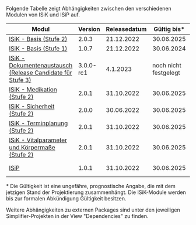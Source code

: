 Folgende Tabelle zeigt Abhängigkeiten zwischen den verschiedenen Modulen von ISiK und ISiP auf.

| **Modul**                     | **Version** | **Releasedatum** |**Gültig bis\*** |  **Abkündigungsdatum** | **Abhängigkeiten** |
|-----------------------------------|-------------|------------------|-----------------------|----------------|--------------------|
| [ISiK - Basis (Stufe 2)](https://simplifier.net/isik)    |     2.0.3        |    21.12.2022        |  30.06.2025 |       -    |     |
| [ISiK - Basis (Stufe 1)](https://simplifier.net/isik-basis-1)    |       1.0.7      |     21.12.2022             |   30.06.2024 |   -     |        |
|[ISiK - Dokumentenaustausch (Release Candidate für Stufe 3)](https://simplifier.net/spec-isik-dokumentenaustausch)    |     3.0.0-rc1       |      4.1.2023      |   noch nicht festgelegt |      -    |  [ISiK - Basis (Stufe 2)](https://simplifier.net/isik)   |
| [ISiK - Medikation (Stufe 2)](https://simplifier.net/spec-isik-medikation)    | 2.0.1 |          31.10.2022        |  30.06.2025 |     -    |    [ISiK - Basis (Stufe 2)](https://simplifier.net/isik)   |
[ISiK - Sicherheit (Stufe 2)](https://simplifier.net/spec-isik-sicherheit)    |     2.0.0       |     30.06.2022       |    30.06.2025 |     -    |    |
| [ISiK - Terminplanung (Stufe 2)](https://simplifier.net/spec-isik-terminplanung)    |     2.0.1        |    31.10.2022        |  30.06.2025 |       -    |  [ISiK - Basis (Stufe 2)](https://simplifier.net/isik)    |
| [ISiK - Vitalparameter und Körpermaße (Stufe 2)](https://simplifier.net/spec-isik-vitalparameter-und-koerpermasse)   |        2.0.1     |    31.10.2022    |   30.06.2025 |  -      | [ISiK - Basis (Stufe 2)](https://simplifier.net/isik)  |
| [ISiP](https://simplifier.net/isip)     |       1.0.1      |       31.10.2022           | 30.06.2025 |     -   |   [ISiK - Basis (Stufe 2)](https://simplifier.net/isik)     |


\* Die Gültigkeit ist eine ungefähre, prognostische Angabe, die mit dem jetzigen Stand der Projektierung zusammenhängt. Die ISiK-Module werden bis zur formalen Abkündigung Gültigkeit besitzen.

Weitere Abhängigkeiten zu externen Packages sind unter den jeweiligen Simplifier-Projekten in der View "Dependencies" zu finden.
